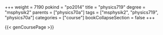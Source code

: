 +++
weight = 7190
pokind = "po2014"
title = "physics719"
degree = "msphysik2"
parents = ["physics70a"]
tags = ["msphysik2", "physics719", "physics70a"]
categories = ["course"]
bookCollapseSection = false
+++

{{< genCoursePage >}}
